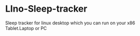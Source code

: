 # LIno-Sleep-tracker
Sleep tracker for linux desktop which you can run on your x86 Tablet.Laptop or PC
